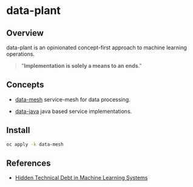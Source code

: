 # data-plant

## Overview

data-plant is an opinionated concept-first approach to machine learning operations.

> "**Implementation is solely a means to an ends**."

## Concepts

* [data-mesh](data-mesh) service-mesh for data processing.

* [data-java](data-java) java based service implementations.

## Install

```sh
oc apply -k data-mesh 
```

## References

* [Hidden Technical Debt in Machine Learning Systems](https://papers.nips.cc/paper/2015/file/86df7dcfd896fcaf2674f757a2463eba-Paper.pdf)